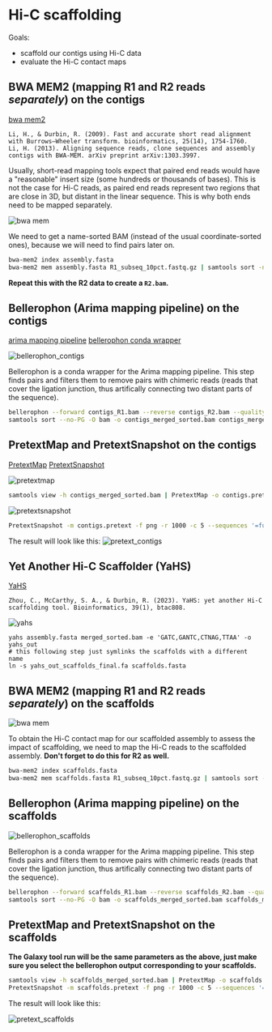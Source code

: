 # Hi-C scaffolding

Goals:
* scaffold our contigs using Hi-C data
* evaluate the Hi-C contact maps

## BWA MEM2 (mapping R1 and R2 reads *separately*) on the contigs

[bwa mem2](https://github.com/bwa-mem2/bwa-mem2)

```
Li, H., & Durbin, R. (2009). Fast and accurate short read alignment with Burrows–Wheeler transform. bioinformatics, 25(14), 1754-1760.
Li, H. (2013). Aligning sequence reads, clone sequences and assembly contigs with BWA-MEM. arXiv preprint arXiv:1303.3997.
```

Usually, short-read mapping tools expect that paired end reads would have a "reasonable" insert size (some hundreds or thousands of bases). This is not the case for Hi-C reads, as paired end reads represent two regions that are close in 3D, but distant in the linear sequence. This is why both ends need to be mapped separately.

![bwa mem](s4_pic/bwa_mem_contigs.png)

We need to get a name-sorted BAM (instead of the usual coordinate-sorted ones), because we will need to find pairs later on.
```sh
bwa-mem2 index assembly.fasta
bwa-mem2 mem assembly.fasta R1_subseq_10pct.fastq.gz | samtools sort -n -O bam -o contigs_R1.bam
```

**Repeat this with the R2 data to create a `R2.bam`.**

## Bellerophon (Arima mapping pipeline) on the contigs

[arima mapping pipeline](https://github.com/ArimaGenomics/mapping_pipeline/tree/master) [bellerophon conda wrapper](https://bioconda.github.io/recipes/bellerophon/README.html)

![bellerophon_contigs](s4_pic/bellerophon_contigs.png)

Bellerophon is a conda wrapper for the Arima mapping pipeline. This step finds pairs and filters them to remove pairs with chimeric reads (reads that cover the ligation junction, thus artifically connecting two distant parts of the sequence).

```sh
bellerophon --forward contigs_R1.bam --reverse contigs_R2.bam --quality 20 --output contigs_merged.bam
samtools sort --no-PG -O bam -o contigs_merged_sorted.bam contigs_merged.bam
```

## PretextMap and PretextSnapshot on the contigs

[PretextMap](https://github.com/wtsi-hpag/PretextMap) [PretextSnapshot](https://github.com/wtsi-hpag/PretextSnapshot)

![pretextmap](s4_pic/pretextmap_contigs.png)

```sh
samtools view -h contigs_merged_sorted.bam | PretextMap -o contigs.pretext
```

![pretextsnapshot](s4_pic/pretextsnapshot_contigs.png)

```sh
PretextSnapshot -m contigs.pretext -f png -r 1000 -c 5 --sequences '=full' --minTexels 64 --gridSize 1 --gridColour black '' -o output --prefix contigs
```

The result will look like this:
![pretext_contigs](s4_pic/pretext_contigs.png)

## Yet Another Hi-C Scaffolder (YaHS)

[YaHS](https://github.com/c-zhou/yahs)

```
Zhou, C., McCarthy, S. A., & Durbin, R. (2023). YaHS: yet another Hi-C scaffolding tool. Bioinformatics, 39(1), btac808.
```

![yahs](s4_pic/yahs.png)

```shAligning
yahs assembly.fasta merged_sorted.bam -e 'GATC,GANTC,CTNAG,TTAA' -o yahs_out
# this following step just symlinks the scaffolds with a different name
ln -s yahs_out_scaffolds_final.fa scaffolds.fasta
```

## BWA MEM2 (mapping R1 and R2 reads *separately*) on the scaffolds

![bwa mem](s4_pic/bwa_mem_scaffolds.png)

To obtain the Hi-C contact map for our scaffolded assembly to assess the impact of scaffolding, we need to map the Hi-C reads to the scaffolded assembly. **Don't forget to do this for R2 as well.**

```sh
bwa-mem2 index scaffolds.fasta
bwa-mem2 mem scaffolds.fasta R1_subseq_10pct.fastq.gz | samtools sort -n -O bam -o scaffolds_R1.bam
```

## Bellerophon (Arima mapping pipeline) on the scaffolds

![bellerophon_scaffolds](s4_pic/bellerophon_scaffolds.png)

Bellerophon is a conda wrapper for the Arima mapping pipeline. This step finds pairs and filters them to remove pairs with chimeric reads (reads that cover the ligation junction, thus artifically connecting two distant parts of the sequence).

```sh
bellerophon --forward scaffolds_R1.bam --reverse scaffolds_R2.bam --quality 20 --output scaffolds_merged.bam
samtools sort --no-PG -O bam -o scaffolds_merged_sorted.bam scaffolds_merged.bam
```

## PretextMap and PretextSnapshot on the scaffolds

**The Galaxy tool run will be the same parameters as the above, just make sure you select the bellerophon output corresponding to your scaffolds.**

```sh
samtools view -h scaffolds_merged_sorted.bam | PretextMap -o scaffolds.pretext
PretextSnapshot -m scaffolds.pretext -f png -r 1000 -c 5 --sequences '=full' --minTexels 64 --gridSize 1 --gridColour black '' -o output --prefix scaffolds
```

The result will look like this:

![pretext_scaffolds](s4_pic/pretext_scaffolds.png)
